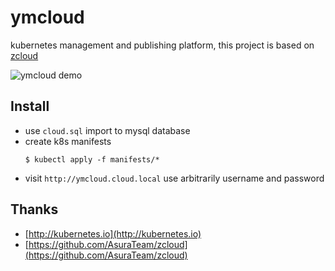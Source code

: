 # ymcloud
kubernetes management and publishing platform, this project is based on [zcloud](https://github.com/AsuraTeam/zcloud)

![ymcloud demo](https://ws2.sinaimg.cn/large/006tNc79gy1g1v8dozzedj31j10u07b9.jpg)


## Install

* use `cloud.sql` import to mysql database
* create k8s manifests
    ```shell
    $ kubectl apply -f manifests/*
    ```
* visit `http://ymcloud.cloud.local` use arbitrarily username and password


## Thanks

* [http://kubernetes.io](http://kubernetes.io)
* [https://github.com/AsuraTeam/zcloud](https://github.com/AsuraTeam/zcloud)
